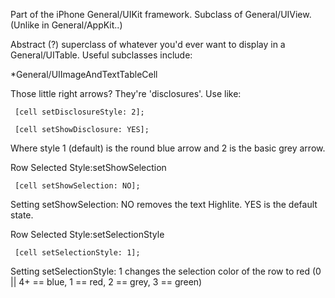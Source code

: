 

Part of the iPhone General/UIKit framework. Subclass of General/UIView. (Unlike in General/AppKit..)

Abstract (?) superclass of whatever you'd ever want to display in a General/UITable. Useful subclasses include:


*General/UIImageAndTextTableCell


Those little right arrows? They're 'disclosures'. Use like:

<code>    [cell setDisclosureStyle: 2];</code>

<code>    [cell setShowDisclosure: YES];</code>

Where style 1 (default) is the round blue arrow and 2 is the basic grey arrow.

Row Selected Style:setShowSelection

<code>    [cell setShowSelection: NO];</code>

Setting setShowSelection: NO removes the text Highlite. YES is the default state.

Row Selected Style:setSelectionStyle

<code>    [cell setSelectionStyle: 1];</code>

Setting setSelectionStyle: 1 changes the selection color of the row to red
(0 || 4+ == blue, 1 == red, 2 == grey, 3 == green)